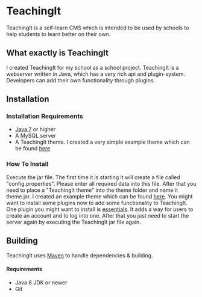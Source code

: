 # TeachingIt
TeachingIt is a self-learn CMS which is intended to be used by schools to help students to learn better on their own.

## What exactly is TeachingIt
I created TeachingIt for my school as a school project. TeachingIt is a webserver written in Java, which has a very rich api and plugin-system. Developers can add their own functionality through plugins.

## Installation
### Installation Requirements
* [Java 7](https://www.java.com/download/) or higher
* A MySQL server
* A TeachingIt theme. I created a very simple example theme which can be found [here](https://github.com/Simonsator/TeachingIt-Standard-Theme/)
### How To Install
Execute the jar file. The first time it is starting it will create a file called "config.properties". Please enter all required data into this file. After that you need to place a "TeachingIt theme" into the theme folder and name it theme.jar. I created an example theme which can be found [here](https://github.com/Simonsator/TeachingIt-Standard-Theme/). You might want to install some plugins now to add some functionality to TeachingIt. One plugin you might want to install is [essentials](https://github.com/Simonsator/TeachingIt-Essentials/). It adds a way for users to create an account and to log into one. After that you just need to start the server again by executing the TeachingIt jar file again.
## Building
TeachingIt uses [Maven](https://maven.apache.org/) to handle dependencies & building.
#### Requirements
* Java 8 JDK or newer
* Git
